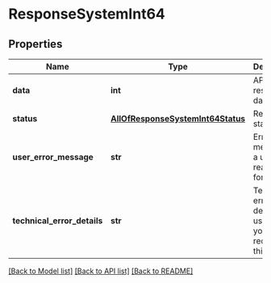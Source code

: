 # ResponseSystemInt64

## Properties
Name | Type | Description | Notes
------------ | ------------- | ------------- | -------------
**data** | **int** | API specific response data | [optional] 
**status** | [**AllOfResponseSystemInt64Status**](AllOfResponseSystemInt64Status.md) | Response status | [optional] 
**user_error_message** | **str** | Error message, in a user readable format | [optional] 
**technical_error_details** | **str** | Technical error details, let us know if you received this. | [optional] 

[[Back to Model list]](../README.md#documentation-for-models) [[Back to API list]](../README.md#documentation-for-api-endpoints) [[Back to README]](../README.md)

